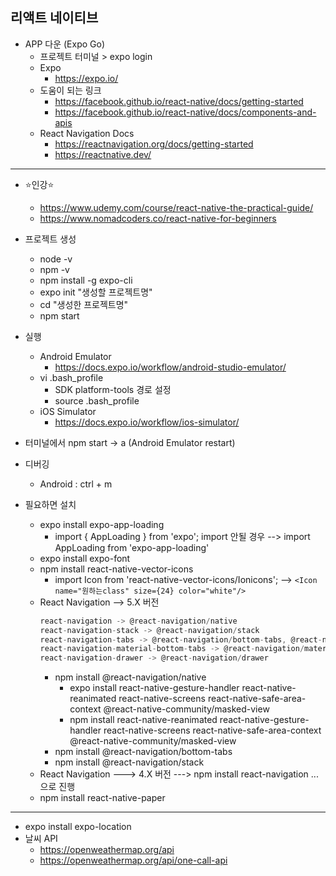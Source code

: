 ## 리액트 네이티브

* APP 다운 (Expo Go)
   * 프로젝트 터미널 > expo login 
   * Expo
      * https://expo.io/
   * 도움이 되는 링크
      * https://facebook.github.io/react-native/docs/getting-started
      * https://facebook.github.io/react-native/docs/components-and-apis
   * React Navigation Docs
      * https://reactnavigation.org/docs/getting-started
      * https://reactnative.dev/
---
* ⭐인강⭐
   * https://www.udemy.com/course/react-native-the-practical-guide/
   * https://www.nomadcoders.co/react-native-for-beginners

* 프로젝트 생성
    * node -v
    * npm -v
    * npm install -g expo-cli
    * expo init "생성할 프로젝트명"
    * cd "생성한 프로젝트명"
    * npm start

* 실행
    * Android Emulator
        * https://docs.expo.io/workflow/android-studio-emulator/
    * vi .bash_profile 
        * SDK platform-tools 경로 설정
        * source .bash_profile
    * iOS Simulator 
        * https://docs.expo.io/workflow/ios-simulator/

* 터미널에서 npm start -> a (Android Emulator restart)

* 디버깅
   * Android : ctrl + m

* 필요하면 설치 
   * expo install expo-app-loading
      * import { AppLoading } from 'expo';  import 안될 경우 -->  import AppLoading from 'expo-app-loading'
   * expo install expo-font 
   * npm install react-native-vector-icons
      * import Icon from 'react-native-vector-icons/Ionicons'; -->  `<Icon name="원하는class" size={24} color="white"/>`
   * React Navigation  --> 5.X 버전
       ```js
      react-navigation -> @react-navigation/native
      react-navigation-stack -> @react-navigation/stack
      react-navigation-tabs -> @react-navigation/bottom-tabs, @react-navigation/material-top-tabs
      react-navigation-material-bottom-tabs -> @react-navigation/material-bottom-tabs
      react-navigation-drawer -> @react-navigation/drawer
       ``` 
      * npm install @react-navigation/native
          * expo install react-native-gesture-handler react-native-reanimated react-native-screens react-native-safe-area-context @react-native-community/masked-view
          * npm install react-native-reanimated react-native-gesture-handler react-native-screens react-native-safe-area-context @react-native-community/masked-view
      * npm install @react-navigation/bottom-tabs
      * npm install @react-navigation/stack
   * React Navigation ---> 4.X 버전  ---> npm install react-navigation ... 으로 진행
   * npm install react-native-paper
---
* expo install expo-location
* 날씨 API 
   * https://openweathermap.org/api
   * https://openweathermap.org/api/one-call-api